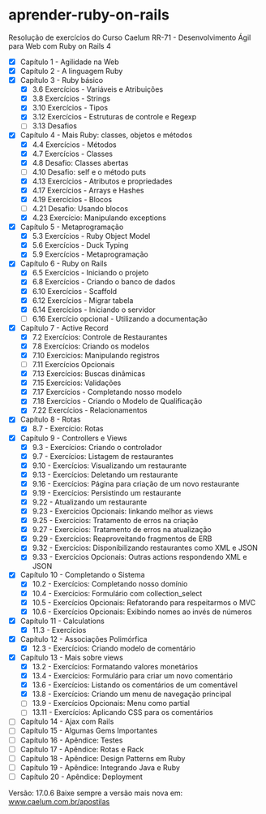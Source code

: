 # aprender-ruby-on-rails
Resolução de exercícios do Curso Caelum RR-71 - Desenvolvimento Ágil para Web com Ruby on Rails 4
- [x] Capítulo 1 - Agilidade na Web
- [x] Capítulo 2 - A linguagem Ruby
- [x] Capítulo 3 - Ruby básico
  - [x] 3.6 Exercícios - Variáveis e Atribuições
  - [x] 3.8 Exercícios - Strings
  - [x] 3.10 Exercícios - Tipos
  - [x] 3.12 Exercícios - Estruturas de controle e Regexp
  - [ ] 3.13 Desafios
- [x] Capítulo 4 - Mais Ruby: classes, objetos e métodos
    - [x] 4.4 Exercícios - Métodos
    - [x] 4.7 Exercícios - Classes
    - [x] 4.8 Desafio: Classes abertas
    - [ ] 4.10 Desafio: self e o método puts
    - [x] 4.13 Exercícios - Atributos e propriedades
    - [x] 4.17 Exercícios - Arrays e Hashes
    - [x] 4.19 Exercícios - Blocos
    - [ ] 4.21 Desafio: Usando blocos
    - [x] 4.23 Exercício: Manipulando exceptions
- [x] Capítulo 5 - Metaprogramação
    - [x] 5.3 Exercícios - Ruby Object Model
    - [x] 5.6 Exercícios - Duck Typing
    - [x] 5.9 Exercícios - Metaprogramação
- [x] Capítulo 6 - Ruby on Rails
  - [x] 6.5 Exercícios - Iniciando o projeto
  - [x] 6.8 Exercícios - Criando o banco de dados
  - [x] 6.10 Exercícios - Scaffold
  - [x] 6.12 Exercícios - Migrar tabela
  - [x] 6.14 Exercícios - Iniciando o servidor
  - [ ] 6.16 Exercício opcional - Utilizando a documentação
- [x] Capítulo 7 - Active Record
  - [x] 7.2 Exercícios: Controle de Restaurantes
  - [x] 7.8 Exercícios: Criando os modelos
  - [x] 7.10 Exercícios: Manipulando registros
  - [ ] 7.11 Exercícios Opcionais
  - [x] 7.13 Exercícios: Buscas dinâmicas
  - [x] 7.15 Exercícios: Validações
  - [x] 7.17 Exercícios - Completando nosso modelo
  - [x] 7.18 Exercícios - Criando o Modelo de Qualificação
  - [x] 7.22 Exercícios - Relacionamentos
- [x] Capítulo 8 - Rotas
  - [x] 8.7 - Exercício: Rotas
- [x] Capítulo 9 - Controllers e Views
  - [x] 9.3 - Exercícios: Criando o controlador
  - [x] 9.7 - Exercícios: Listagem de restaurantes
  - [x] 9.10 - Exercícios: Visualizando um restaurante
  - [x] 9.13 - Exercícios: Deletando um restaurante
  - [x] 9.16 - Exercícios: Página para criação de um novo restaurante
  - [x] 9.19 - Exercícios: Persistindo um restaurante
  - [x] 9.22 - Atualizando um restaurante
  - [x] 9.23 - Exercícios Opcionais: linkando melhor as views
  - [x] 9.25 - Exercícios: Tratamento de erros na criação
  - [x] 9.27 - Exercícios: Tratamento de erros na atualização
  - [x] 9.29 - Exercícios: Reaproveitando fragmentos de ERB
  - [x] 9.32 - Exercícios: Disponibilizando restaurantes como XML e JSON
  - [x] 9.33 - Exercícios Opcionais: Outras actions respondendo XML e JSON
- [x] Capítulo 10 - Completando o Sistema
  - [x] 10.2 - Exercícios: Completando nosso domínio
  - [x] 10.4 - Exercícios: Formulário com collection_select
  - [x] 10.5 - Exercícios Opcionais: Refatorando para respeitarmos o MVC
  - [x] 10.6 - Exercícios Opcionais: Exibindo nomes ao invés de números
- [x] Capítulo 11 - Calculations
  - [x] 11.3 - Exercícios
- [x] Capítulo 12 - Associações Polimórfica
  - [x] 12.3 - Exercícios: Criando modelo de comentário
- [x] Capítulo 13 - Mais sobre views
  - [x] 13.2 - Exercícios: Formatando valores monetários
  - [x] 13.4 - Exercícios: Formulário para criar um novo comentário
  - [x] 13.6 - Exercícios: Listando os comentários de um comentável
  - [x] 13.8 - Exercícios: Criando um menu de navegação principal
  - [ ] 13.9 - Exercícios Opcionais: Menu como partial
  - [ ] 13.11 - Exercícios: Aplicando CSS para os comentários
- [ ] Capítulo 14 - Ajax com Rails
- [ ] Capítulo 15 - Algumas Gems Importantes
- [ ] Capítulo 16 - Apêndice: Testes
- [ ] Capítulo 17 - Apêndice: Rotas e Rack
- [ ] Capítulo 18 - Apêndice: Design Patterns em Ruby
- [ ] Capítulo 19 - Apêndice: Integrando Java e Ruby
- [ ] Capítulo 20 - Apêndice: Deployment

Versão: 17.0.6
Baixe sempre a versão mais nova em: www.caelum.com.br/apostilas

